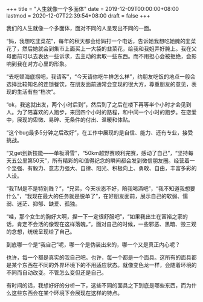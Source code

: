 +++
title = "人生就像一个多面体"
date = 2019-12-09T00:00:00+08:00
lastmod = 2020-12-07T22:39:54+08:00
draft = false
+++

我们的人生就像一个多面体，面对不同的人呈现出不同的一面。

“妈，我想吃韭菜花”，每年的秋天都会给妈打一个电话，告诉她我想吃她腌的韭菜花了，然后她就会到集市上面买上一大袋的韭菜花，给我和我姐弄好腌上。我在父母面前可以去表达一些诉求，去主动的索取一些东西。而不用担心会被拒绝，会影响到我在对方心里的形象。

“去吃顿海底捞吧，我请客”，“今天请你吃牛排怎么样”，约朋友吃饭的地点一般会选择比较知名的连锁餐饮，在朋友面前通常会变现的很大方，尊重朋友的意见，表现的生活有些“档次”。

“ok，我这就出发，两个小时后到”，然后到了之后在楼下再等半个小时才会见到人。为了陪喜欢的人跑步，来回四个小时的路程，和中间一个小时的跑步。在恋爱中，展现的卑微、易碎、无条件的付出、温暖和体贴。

“这个bug最多5分钟之后改好”，在工作中展现的是自信、能力、还有专业，接受挑战。

“又get到新技能——单板滑雪”，“50km越野赛顺利完赛，感动了自己”，“坚持每天五公里第50天”，所有精彩的和值得纪念的瞬间都会发到微信朋友圈。经营着一个坚强、有毅力、意志力强大、自律、阳光、积极向上、勇敢、自由，丰富多彩的人设。

“我TM是不是特别贱？”，“兄弟，今天状态不好，陪我喝酒吧”，“我不知道我想要什么”，“我现在最大的任务就是脱单了”，在好朋友面前，展示自己的软弱、懦弱、迷茫、抑郁、缺爱、孤独。

“哇，那个女生的胸好大啊，捏一下一定很舒服吧”，“如果我出生在富裕之家的话，肯定不会活的像现在这样落魄，”，面对自己的时候，一些邪恶、黑暗、毁三观的念想，统统呈现给了自己。

到底哪一个是“我自己”呢，哪一个是伪装出来的，哪一个又是真正内心呢？

也许，每一个都是真实的我自己吧。也许，每一个都是一个面具。这所有的面具都是某个东西在不同的外界环境下的不用适应状态。就像变色龙一样，会随着环境的不同而自动改变。不管怎么变但还是自己。

有时间的话，我想好好的分析一下，这些不同的面具之下到底是哪些东西，而为什么这些东西会在某个环境下会展现在这样的特点。